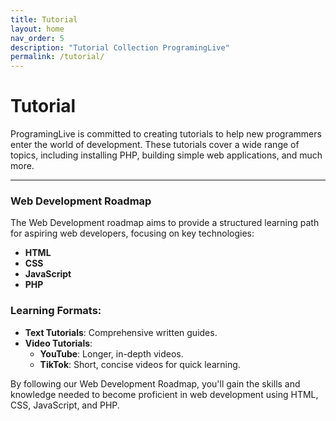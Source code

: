 ```yaml
---
title: Tutorial
layout: home
nav_order: 5
description: "Tutorial Collection ProgramingLive"
permalink: /tutorial/
---
```


# Tutorial 
ProgramingLive is committed to creating tutorials to help new programmers enter the world of development.
These tutorials cover a wide range of topics, including installing PHP, building simple web applications, and much more.

---

### Web Development Roadmap

The Web Development roadmap aims to provide a structured learning path for aspiring web developers, focusing on key technologies:

- **HTML**
- **CSS**
- **JavaScript**
- **PHP**

### Learning Formats:

- **Text Tutorials**: Comprehensive written guides.
- **Video Tutorials**:
    - **YouTube**: Longer, in-depth videos.
    - **TikTok**: Short, concise videos for quick learning.

By following our Web Development Roadmap, you'll gain the skills and knowledge needed to become proficient in web development using HTML, CSS, JavaScript, and PHP.